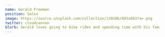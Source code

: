 ```yaml
---
name: Gerald Freeman
position: Sales
image: https://source.unsplash.com/collection/139386/603x603?a=.png
twitter: cloudcannon
blurb: Gerald loves going to bike rides and spending time with his family.
---
```

